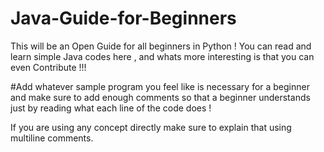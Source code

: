 # Java-Guide-for-Beginners
 This will be an Open Guide for all beginners in Python ! You can read and learn simple Java codes here , and whats more interesting is that you can even Contribute !!! 

#Add whatever sample program you feel like is necessary for a beginner and make sure to add enough comments so that a beginner understands just by reading what each line of the code does !
 
 If you are using any concept directly make sure to explain that using multiline comments.
